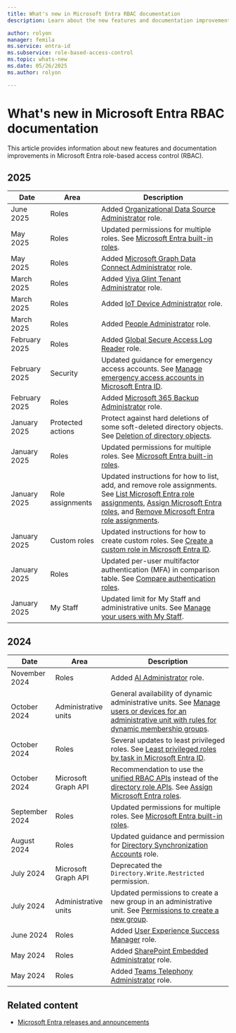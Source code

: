 ```yaml
---
title: What's new in Microsoft Entra RBAC documentation
description: Learn about the new features and documentation improvements in Microsoft Entra role-based access control (RBAC).

author: rolyon
manager: femila
ms.service: entra-id
ms.subservice: role-based-access-control
ms.topic: whats-new
ms.date: 05/26/2025
ms.author: rolyon

---
```


# What's new in Microsoft Entra RBAC documentation

This article provides information about new features and documentation improvements in Microsoft Entra role-based access control (RBAC).

## 2025

| Date | Area | Description |
| --- | --- | --- |
| June 2025 | Roles | Added [Organizational Data Source Administrator](permissions-reference.md#organizational-data-source-administrator) role. |
| May 2025 | Roles | Updated permissions for multiple roles. See [Microsoft Entra built-in roles](permissions-reference.md). |
| May 2025 | Roles | Added [Microsoft Graph Data Connect Administrator](permissions-reference.md#microsoft-graph-data-connect-administrator) role. |
| March 2025 | Roles | Added [Viva Glint Tenant Administrator](permissions-reference.md#viva-glint-tenant-administrator) role. |
| March 2025 | Roles | Added [IoT Device Administrator](permissions-reference.md#iot-device-administrator) role. |
| March 2025 | Roles | Added [People Administrator](permissions-reference.md#people-administrator) role. |
| February 2025 | Roles | Added [Global Secure Access Log Reader](permissions-reference.md#global-secure-access-log-reader) role. |
| February 2025 | Security | Updated guidance for emergency access accounts. See [Manage emergency access accounts in Microsoft Entra ID](security-emergency-access.md). |
| February 2025 | Roles | Added [Microsoft 365 Backup Administrator](permissions-reference.md#microsoft-365-backup-administrator) role. |
| January 2025 | Protected actions | Protect against hard deletions of some soft-deleted directory objects. See [Deletion of directory objects](protected-actions-overview.md#deletion-of-directory-objects). |
| January 2025 | Roles | Updated permissions for multiple roles. See [Microsoft Entra built-in roles](permissions-reference.md). |
| January 2025 | Role assignments | Updated instructions for how to list, add, and remove role assignments. See [List Microsoft Entra role assignments](view-assignments.md), [Assign Microsoft Entra roles](manage-roles-portal.md), and [Remove Microsoft Entra role assignments](groups-remove-assignment.md). |
| January 2025 | Custom roles | Updated instructions for how to create custom roles. See [Create a custom role in Microsoft Entra ID](custom-create.md). |
| January 2025 | Roles | Updated per-user multifactor authentication (MFA) in comparison table. See [Compare authentication roles](privileged-roles-permissions.md#compare-authentication-roles). |
| January 2025 | My Staff | Updated limit for My Staff and administrative units. See [Manage your users with My Staff](my-staff-configure.md#limitations). |

## 2024

| Date | Area | Description |
| --- | --- | --- |
| November 2024 | Roles | Added [AI Administrator](permissions-reference.md#ai-administrator) role. |
| October 2024 | Administrative units | General availability of dynamic administrative units. See [Manage users or devices for an administrative unit with rules for dynamic membership groups](admin-units-members-dynamic.md). |
| October 2024 | Roles | Several updates to least privileged roles. See [Least privileged roles by task in Microsoft Entra ID](delegate-by-task.md). |
| October 2024 | Microsoft Graph API | Recommendation to use the [unified RBAC APIs](/graph/api/rbacapplication-post-roleassignments) instead of the [directory role APIs](/graph/api/directoryrole-post-members). See [Assign Microsoft Entra roles](manage-roles-portal.md?tabs=ms-graph). |
| September 2024 | Roles | Updated permissions for multiple roles. See [Microsoft Entra built-in roles](permissions-reference.md). |
| August 2024 | Roles | Updated guidance and permission for [Directory Synchronization Accounts](permissions-reference.md#directory-synchronization-accounts) role. |
| July 2024 | Microsoft Graph API | Deprecated the `Directory.Write.Restricted` permission. |
| July 2024 | Administrative units | Updated permissions to create a new group in an administrative unit. See [Permissions to create a new group](/graph/api/administrativeunit-post-members#permissions-to-create-a-new-group). |
| June 2024 | Roles | Added [User Experience Success Manager](permissions-reference.md#user-experience-success-manager) role. |
| May 2024 | Roles | Added [SharePoint Embedded Administrator](permissions-reference.md#sharepoint-administrator) role. |
| May 2024 | Roles | Added [Teams Telephony Administrator](permissions-reference.md#teams-telephony-administrator) role. |

## Related content

- [Microsoft Entra releases and announcements](../../fundamentals/whats-new.md)
